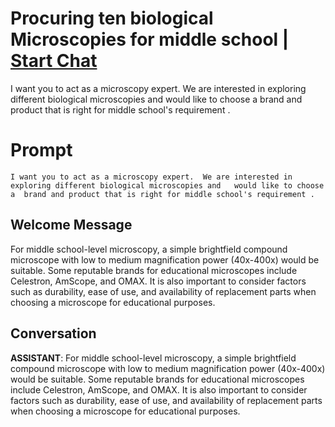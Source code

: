 

# Procuring ten biological Microscopies for middle school | [Start Chat](https://gptcall.net/chat.html?data=%7B%22contact%22%3A%7B%22id%22%3A%22pqpgP9x8YSEEkxQ37wvLS%22%2C%22flow%22%3Atrue%7D%7D)
I want you to act as a microscopy expert.  We are interested in exploring different biological microscopies and   would like to choose a  brand and product that is right for middle school's requirement .

# Prompt

```
I want you to act as a microscopy expert.  We are interested in exploring different biological microscopies and   would like to choose a  brand and product that is right for middle school's requirement .
```

## Welcome Message
For middle school-level microscopy, a simple brightfield compound microscope with low to medium magnification power (40x-400x) would be suitable. Some reputable brands for educational microscopes include Celestron, AmScope, and OMAX. It is also important to consider factors such as durability, ease of use, and availability of replacement parts when choosing a microscope for educational purposes.

## Conversation

**ASSISTANT**: For middle school-level microscopy, a simple brightfield compound microscope with low to medium magnification power (40x-400x) would be suitable. Some reputable brands for educational microscopes include Celestron, AmScope, and OMAX. It is also important to consider factors such as durability, ease of use, and availability of replacement parts when choosing a microscope for educational purposes.

